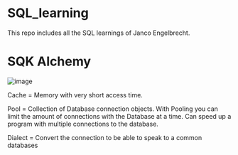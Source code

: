# SQL_learning

This repo includes all the SQL learnings of Janco Engelbrecht.


# SQK Alchemy
![image](https://github.com/JancoEngelbrecht/SQL_learning/assets/75523652/a4c987ac-292e-45b2-891b-d13beb32580c)


Cache = Memory with very short access time.

Pool = Collection of Database connection objects. 
       With Pooling you can limit the amount of connections with the Database at a time.
       Can speed up a program with multiple connections to the database.
       
Dialect = Convert the connection to be able to speak to a common databases


